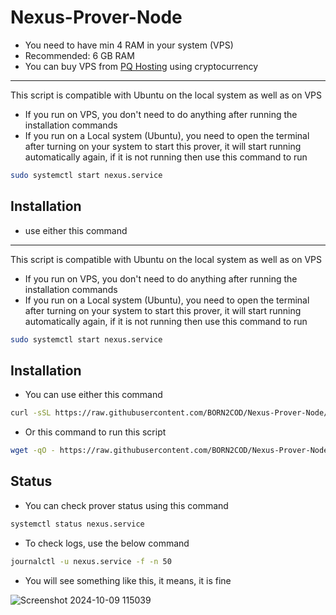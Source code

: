 # Nexus-Prover-Node
- You need to have min 4 RAM in your system (VPS)
- Recommended: 6 GB RAM
- You can buy VPS from [PQ Hosting](https://pq.hosting/?from=555778&lang=en) using cryptocurrency
---
This script is compatible with Ubuntu on the local system as well as on VPS
- If you run on VPS, you don't need to do anything after running the installation commands
- If you run on a Local system (Ubuntu), you need to open the terminal after turning on your system to start this prover, it will start running automatically again, if it is not running then use this command to run
```bash
sudo systemctl start nexus.service
```

## Installation
- use either this command
---
This script is compatible with Ubuntu on the local system as well as on VPS
- If you run on VPS, you don't need to do anything after running the installation commands
- If you run on a Local system (Ubuntu), you need to open the terminal after turning on your system to start this prover, it will start running automatically again, if it is not running then use this command to run
```bash
sudo systemctl start nexus.service
```

## Installation
- You can use either this command
```bash
curl -sSL https://raw.githubusercontent.com/BORN2COD/Nexus-Prover-Node/blob/main/nexus.sh | bash
```
- Or this command to run this script
```bash
wget -qO - https://raw.githubusercontent.com/BORN2COD/Nexus-Prover-Node/blob/main/nexus.sh | bash
```

## Status
- You can check prover status using this command
```bash
systemctl status nexus.service
```
- To check logs, use the below command
```bash
journalctl -u nexus.service -f -n 50
```
- You will see something like this, it means, it is fine

![Screenshot 2024-10-09 115039](https://github.com/user-attachments/assets/3d3065d8-cb88-44ca-88b8-ac072bcf9eff)
